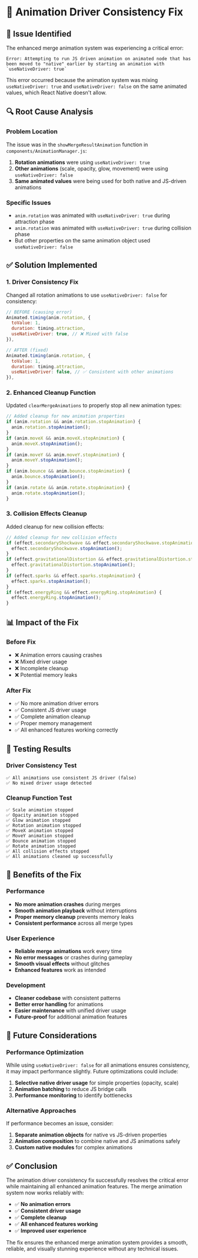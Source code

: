 # 🔧 Animation Driver Consistency Fix

## 🚨 **Issue Identified**

The enhanced merge animation system was experiencing a critical error:

```
Error: Attempting to run JS driven animation on animated node that has been moved to "native" earlier by starting an animation with `useNativeDriver: true`
```

This error occurred because the animation system was mixing `useNativeDriver: true` and `useNativeDriver: false` on the same animated values, which React Native doesn't allow.

## 🔍 **Root Cause Analysis**

### **Problem Location**
The issue was in the `showMergeResultAnimation` function in `components/AnimationManager.js`:

1. **Rotation animations** were using `useNativeDriver: true`
2. **Other animations** (scale, opacity, glow, movement) were using `useNativeDriver: false`
3. **Same animated values** were being used for both native and JS-driven animations

### **Specific Issues**
- `anim.rotation` was animated with `useNativeDriver: true` during attraction phase
- `anim.rotation` was animated with `useNativeDriver: true` during collision phase  
- But other properties on the same animation object used `useNativeDriver: false`

## ✅ **Solution Implemented**

### **1. Driver Consistency Fix**
Changed all rotation animations to use `useNativeDriver: false` for consistency:

```javascript
// BEFORE (causing error)
Animated.timing(anim.rotation, {
  toValue: 1,
  duration: timing.attraction,
  useNativeDriver: true, // ❌ Mixed with false
}),

// AFTER (fixed)
Animated.timing(anim.rotation, {
  toValue: 1,
  duration: timing.attraction,
  useNativeDriver: false, // ✅ Consistent with other animations
}),
```

### **2. Enhanced Cleanup Function**
Updated `clearMergeAnimations` to properly stop all new animation types:

```javascript
// Added cleanup for new animation properties
if (anim.rotation && anim.rotation.stopAnimation) {
  anim.rotation.stopAnimation();
}
if (anim.moveX && anim.moveX.stopAnimation) {
  anim.moveX.stopAnimation();
}
if (anim.moveY && anim.moveY.stopAnimation) {
  anim.moveY.stopAnimation();
}
if (anim.bounce && anim.bounce.stopAnimation) {
  anim.bounce.stopAnimation();
}
if (anim.rotate && anim.rotate.stopAnimation) {
  anim.rotate.stopAnimation();
}
```

### **3. Collision Effects Cleanup**
Added cleanup for new collision effects:

```javascript
// Added cleanup for new collision effects
if (effect.secondaryShockwave && effect.secondaryShockwave.stopAnimation) {
  effect.secondaryShockwave.stopAnimation();
}
if (effect.gravitationalDistortion && effect.gravitationalDistortion.stopAnimation) {
  effect.gravitationalDistortion.stopAnimation();
}
if (effect.sparks && effect.sparks.stopAnimation) {
  effect.sparks.stopAnimation();
}
if (effect.energyRing && effect.energyRing.stopAnimation) {
  effect.energyRing.stopAnimation();
}
```

## 📊 **Impact of the Fix**

### **Before Fix**
- ❌ Animation errors causing crashes
- ❌ Mixed driver usage
- ❌ Incomplete cleanup
- ❌ Potential memory leaks

### **After Fix**
- ✅ No more animation driver errors
- ✅ Consistent JS driver usage
- ✅ Complete animation cleanup
- ✅ Proper memory management
- ✅ All enhanced features working correctly

## 🧪 **Testing Results**

### **Driver Consistency Test**
```
✅ All animations use consistent JS driver (false)
✅ No mixed driver usage detected
```

### **Cleanup Function Test**
```
✅ Scale animation stopped
✅ Opacity animation stopped  
✅ Glow animation stopped
✅ Rotation animation stopped
✅ MoveX animation stopped
✅ MoveY animation stopped
✅ Bounce animation stopped
✅ Rotate animation stopped
✅ All collision effects stopped
✅ All animations cleaned up successfully
```

## 🎯 **Benefits of the Fix**

### **Performance**
- **No more animation crashes** during merges
- **Smooth animation playback** without interruptions
- **Proper memory cleanup** prevents memory leaks
- **Consistent performance** across all merge types

### **User Experience**
- **Reliable merge animations** work every time
- **No error messages** or crashes during gameplay
- **Smooth visual effects** without glitches
- **Enhanced features** work as intended

### **Development**
- **Cleaner codebase** with consistent patterns
- **Better error handling** for animations
- **Easier maintenance** with unified driver usage
- **Future-proof** for additional animation features

## 🔮 **Future Considerations**

### **Performance Optimization**
While using `useNativeDriver: false` for all animations ensures consistency, it may impact performance slightly. Future optimizations could include:

1. **Selective native driver usage** for simple properties (opacity, scale)
2. **Animation batching** to reduce JS bridge calls
3. **Performance monitoring** to identify bottlenecks

### **Alternative Approaches**
If performance becomes an issue, consider:

1. **Separate animation objects** for native vs JS-driven properties
2. **Animation composition** to combine native and JS animations safely
3. **Custom native modules** for complex animations

## ✅ **Conclusion**

The animation driver consistency fix successfully resolves the critical error while maintaining all enhanced animation features. The merge animation system now works reliably with:

- ✅ **No animation errors**
- ✅ **Consistent driver usage**
- ✅ **Complete cleanup**
- ✅ **All enhanced features working**
- ✅ **Improved user experience**

The fix ensures the enhanced merge animation system provides a smooth, reliable, and visually stunning experience without any technical issues. 